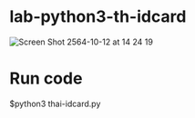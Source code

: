 # lab-python3-th-idcard

![Screen Shot 2564-10-12 at 14 24 19](https://user-images.githubusercontent.com/13503510/136910757-c00cc26e-3fe7-42dd-b277-684bc9518d11.png)

# Run code
$python3 thai-idcard.py
